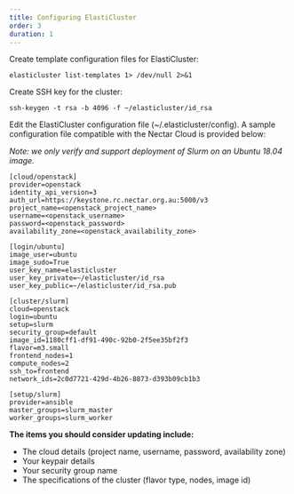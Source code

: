 ```yaml
---
title: Configuring ElastiCluster
order: 3
duration: 1
---
```


Create template configuration files for ElastiCluster:
```
elasticluster list-templates 1> /dev/null 2>&1
```


Create SSH key for the cluster:
```
ssh-keygen -t rsa -b 4096 -f ~/elasticluster/id_rsa
```


Edit the ElastiCluster configuration file (~/.elasticluster/config). A sample configuration file compatible with the Nectar Cloud is provided below:

*Note: we only verify and support deployment of Slurm on an Ubuntu 18.04 image.*

```
[cloud/openstack]
provider=openstack
identity_api_version=3
auth_url=https://keystone.rc.nectar.org.au:5000/v3
project_name=<openstack_project_name>
username=<openstack_username>
password=<openstack_password>
availability_zone=<openstack_availability_zone>
 
[login/ubuntu]
image_user=ubuntu
image_sudo=True
user_key_name=elasticluster
user_key_private=~/elasticluster/id_rsa
user_key_public=~/elasticluster/id_rsa.pub
 
[cluster/slurm]
cloud=openstack
login=ubuntu
setup=slurm
security_group=default
image_id=1180cff1-df91-490c-92b0-2f5ee35bf2f3
flavor=m3.small
frontend_nodes=1
compute_nodes=2
ssh_to=frontend
network_ids=2c0d7721-429d-4b26-8873-d393b09cb1b3
 
[setup/slurm]
provider=ansible
master_groups=slurm_master
worker_groups=slurm_worker
```

**The items you should consider updating include:**
- The cloud details (project name, username, password, availability zone)
- Your keypair details
- Your security group name
- The specifications of the cluster (flavor type, nodes, image id)